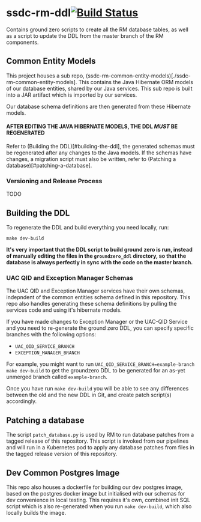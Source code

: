 # ssdc-rm-ddl[![Build Status](https://travis-ci.com/ONSdigital/ssdc-rm-ddl.svg?branch=main)](https://travis-ci.com/ONSdigital/ssdc-rm-ddl)

Contains ground zero scripts to create all the RM database tables, as well as a script to update the DDL from the master
branch of the RM components.

## Common Entity Models

This project houses a sub repo, (ssdc-rm-common-entity-models)[./ssdc-rm-common-entity-models]. This contains the Java
Hibernate ORM models of our database entities, shared by our Java services. This sub repo is built into a JAR artifact
which is imported by our services.

Our database schema definitions are then generated from these Hibernate models.

#### AFTER EDITING THE JAVA HIBERNATE MODELS, THE DDL _MUST_ BE REGENERATED

Refer to (Building the DDL)[#building-the-ddl], the generated schemas must be regenerated after any changes to the Java
models. If the schemas have changes, a migration script must also be written, refer to (Patching a
database)[#patching-a-database].

### Versioning and Release Process

[//]: # (TODO)
TODO

## Building the DDL

To regenerate the DDL and build everything you need locally, run:

```shell
make dev-build
```

**It's very important that the DDL script to build ground zero is run, instead of manually editing the files in
the `groundzero_ddl` directory, so that the database is always perfectly in sync with the code on the master branch.**

### UAC QID and Exception Manager Schemas

The UAC QID and Exception Manager services have their own schemas, indepndent of the common entities schema defined in
this repository. This repo also handles generating these schema definitions by pulling the services code and using it's
hibernate models.

If you have made changes to Exception Manager or the UAC-QID Service and you need to re-generate the ground zero DDL,
you can specify specific branches with the following options:

- `UAC_QID_SERVICE_BRANCH`
- `EXCEPTION_MANAGER_BRANCH`

For example, you might want to run `UAC_QID_SERVICE_BRANCH=example-branch make dev-build` to get the groundzero DDL to
be generated for an as-yet unmerged branch called `example-branch`.

Once you have run `make dev-build` you will be able to see any differences between the old and the new DDL in Git, and
create patch script(s) accordingly.

## Patching a database

The script `patch_database.py` is used by RM to run database patches from a tagged release of this repository. This
script is invoked from our pipelines and will run in a Kubernetes pod to apply any database patches from files in the
tagged release version of this repository.

## Dev Common Postgres Image

This repo also houses a dockerfile for building our dev postgres image, based on the postgres docker image but
initialised with our schemas for dev convenience in local testing. This requires it's own, combined init SQL script
which is also re-generated when you run `make dev-build`, which also locally builds the image.
